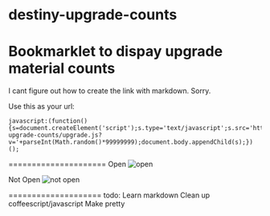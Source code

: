 destiny-upgrade-counts
======================

Bookmarklet to dispay upgrade material counts 
======================
I cant figure out how to create the link with markdown. Sorry.

Use this as your url:

```
javascript:(function(){s=document.createElement('script');s.type='text/javascript';s.src='http://sbeckeriv.github.io/destiny-upgrade-counts/upgrade.js?v='+parseInt(Math.random()*99999999);document.body.appendChild(s);})();
```
=====================
Open
![open](http://sbeckeriv.github.io/destiny-upgrade-counts/open.png)

Not Open
![not open](http://sbeckeriv.github.io/destiny-upgrade-counts/close.png)


====================
todo:
Learn markdown
Clean up coffeescript/javascript
Make pretty
